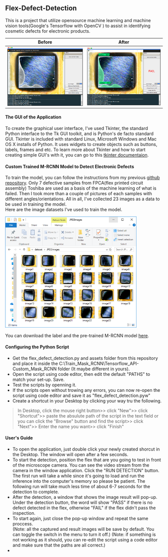 ## Flex-Defect-Detection

This is a project that utilize opensource machine learning and machine vision tools(Google's Tensorflow with OpenCV ) to assist in identifying cosmetic defects for electronic products.

Before                     |  After
:-------------------------:|:-------------------------:
<img src="https://github.com/jericovalino/Flex-Defect-Detection/blob/master/extra/detection.PNG" alt="GUI" width="430"/>  |  <img src="https://github.com/jericovalino/Flex-Defect-Detection/blob/master/extra/detection1.PNG" alt="GUI" width="430"/>



#### The GUI of the Application
To create the graphical user interface, I've used Tkinter, the standard Python interface to the Tk GUI toolkit, and is Python's de facto standard GUI. Tkinter is included with standard Linux, Microsoft Windows and Mac OS X installs of Python.
It uses widgets to create objects such as buttons, labels, frames and etc. To learn more about Tkinter and how to start creating simple GUI's with it, you can go to this [tkinter documentaion](https://docs.python.org/3/library/tk.html).

#### Custom Trained M-RCNN Model to Detect Electronic Defects
To train the model, you can follow the instructions from my previous [github repository](https://github.com/jericovalino/Train_Mask_RCNN).
Only 7 defective samples from FPCA(flex printed circuit assembly) Toshiba are used as a basis of the machine learning of what is failed. Then I took more than a couple of pictures of each samples with different angles/orientations. All in all, I've collected 23 images as a data to be used in training the model. <br/>
Here are the image datasets I've used to train the model. 

<img src="https://github.com/jericovalino/Flex-Defect-Detection/blob/master/extra/images.PNG" alt="GUI" width="420"/>

You can download the label and the pre-trained M-RCNN model [here](https://drive.google.com/open?id=10P9eOnwiRWgtlqGMUap13Fp6I2S0Rr3g).

#### Configuring the Python Script
* Get the flex_defect_detection.py and assets folder from this repository and place it inside the C:\Train_Mask_RCNN\Tensorflow_API-Custom_Mask_RCNN folder (It maybe different in yours). <br/>
* Open the script using code editor, then edit the default "PATHS" to match your set-up. Save.
* Test the scripts by openning it.
* If the scripts open without trowing any errors, you can now re-open the script using code editor and save it as "flex_defect_detection.pyw"
* Create a shortcut in your Desktop by clicking your way tru the following.
> In Desktop, click the mouse right button>> click "New">> click "Shortcut">> paste the absulute path of the script in the text field or you can click the "Browse" button and find the script>> click "Next">> Enter the name you want>> click "Finish"

#### User's Guide
* To open the application, just double click your newly created shorcut in the Desktop. The window will open after a few seconds. <br/>
* To start the detection, position the flex that are you going to test in front of the microscope camera. You can see the video stream from the camera in the window application. Click the "RUN DETECTION" button. The first run will take a while since it's going to load and run the inference into the computer's memory so please be patient. The following run will take much less time of about 6-7 seconds for the detection to complete. <br/>
* After the detection, a window that shows the image result will pop-up. Under the detection button, the word will show "PASS" if there is no defect detected in the flex, otherwise "FAIL" if the flex didn't pass the inspection.
* To start again, just close the pop-up window and repeat the same proccess. <br/>
(Note: all the captured and result images will be save by default. You can toggle the switch in the menu to turn it off.)
(Note: if something is not working as it should, you can re-edit the script using a code editor and make sure that the paths are all correct.)
*

